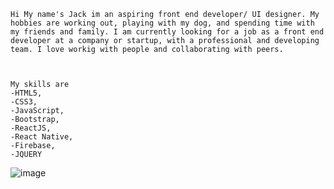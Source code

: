     Hi My name's Jack im an aspiring front end developer/ UI designer. My hobbies are working out, playing with my dog, and spending time with my friends and family. I am currently looking for a job as a front end developer at a company or startup, with a professional and developing team. I love workig with people and collaborating with peers. 
    
    
    
    My skills are
    -HTML5,
    -CSS3,
    -JavaScript,
    -Bootstrap,
    -ReactJS,
    -React Native,
    -Firebase,
    -JQUERY
    
    

     
![image](https://user-images.githubusercontent.com/81959688/224584553-11cf4303-fc91-4d28-9844-cfbcd30be52d.png)
